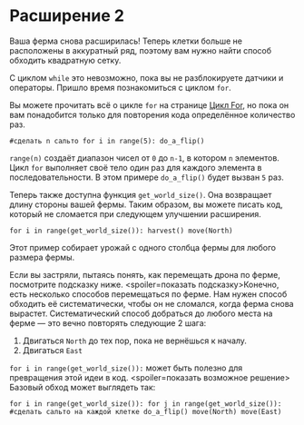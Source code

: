 # Расширение 2
Ваша ферма снова расширилась! Теперь клетки больше не расположены в аккуратный ряд, поэтому вам нужно найти способ обходить квадратную сетку.

С циклом `while` это невозможно, пока вы не разблокируете датчики и операторы.
Пришло время познакомиться с циклом `for`.

Вы можете прочитать всё о цикле `for` на странице [Цикл For](docs/scripting/for.md), но пока он вам понадобится только для повторения кода определённое количество раз.

`#сделать n сальто
for i in range(5):
	do_a_flip()`

`range(n)` создаёт диапазон чисел от `0` до `n-1`, в котором `n` элементов. Цикл `for` выполняет своё тело один раз для каждого элемента в последовательности. В этом примере `do_a_flip()` будет вызван `5` раз.

Теперь также доступна функция `get_world_size()`. Она возвращает длину стороны вашей фермы. Таким образом, вы можете писать код, который не сломается при следующем улучшении расширения.

`for i in range(get_world_size()):
	harvest()
	move(North)`

Этот пример собирает урожай с одного столбца фермы для любого размера фермы.

Если вы застряли, пытаясь понять, как перемещать дрона по ферме, посмотрите подсказку ниже.
<spoiler=показать подсказку>Конечно, есть несколько способов перемещаться по ферме.
Нам нужен способ обходить её систематически, чтобы он не сломался, когда ферма снова вырастет.
Систематический способ добраться до любого места на ферме — это вечно повторять следующие 2 шага:

1. Двигаться `North` до тех пор, пока не вернёшься к началу.
2. Двигаться `East`

`for i in range(get_world_size()):` может быть полезно для превращения этой идеи в код.
</spoiler>
<spoiler=показать возможное решение> Базовый обход может выглядеть так:

`for i in range(get_world_size()):
	for j in range(get_world_size()):
		#сделать сальто на каждой клетке
		do_a_flip()
		move(North)
	move(East)`
</spoiler>